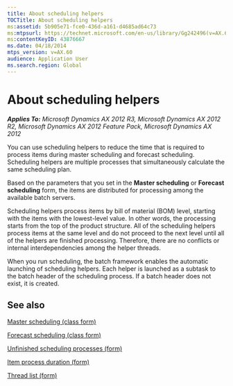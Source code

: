 ```yaml
---
title: About scheduling helpers
TOCTitle: About scheduling helpers
ms:assetid: 5b905e71-fce0-436d-a161-d4685ad64c73
ms:mtpsurl: https://technet.microsoft.com/en-us/library/Gg242496(v=AX.60)
ms:contentKeyID: 43876667
ms.date: 04/18/2014
mtps_version: v=AX.60
audience: Application User
ms.search.region: Global
---
```


# About scheduling helpers 


_**Applies To:** Microsoft Dynamics AX 2012 R3, Microsoft Dynamics AX 2012 R2, Microsoft Dynamics AX 2012 Feature Pack, Microsoft Dynamics AX 2012_

You can use scheduling helpers to reduce the time that is required to process items during master scheduling and forecast scheduling. Scheduling helpers are multiple processes that simultaneously calculate the same scheduling plan.

Based on the parameters that you set in the **Master scheduling** or **Forecast scheduling** form, the items are distributed for processing among the available batch servers.

Scheduling helpers process items by bill of material (BOM) level, starting with the items with the lowest-level value. In other words, the processing starts from the top of the product structure. All of the scheduling helpers process items at the same level and do not proceed to the next level until all of the helpers are finished processing. Therefore, there are no conflicts or internal interdependencies among the helper threads.

When you run scheduling, the batch framework enables the automatic launching of scheduling helpers. Each helper is launched as a subtask to the batch header of the scheduling process. If a batch header does not exist, it is created.

## See also

[Master scheduling (class form)](https://technet.microsoft.com/en-us/library/aa616758\(v=ax.60\))

[Forecast scheduling (class form)](https://technet.microsoft.com/en-us/library/aa619452\(v=ax.60\))

[Unfinished scheduling processes (form)](https://technet.microsoft.com/en-us/library/hh227390\(v=ax.60\))

[Item process duration (form)](https://technet.microsoft.com/en-us/library/hh242287\(v=ax.60\))

[Thread list (form)](https://technet.microsoft.com/en-us/library/hh242895\(v=ax.60\))

  


